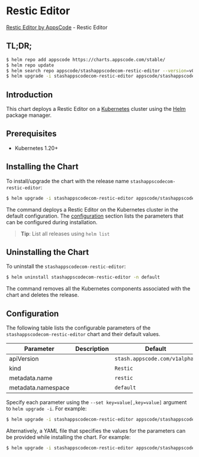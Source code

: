 # Restic Editor

[Restic Editor by AppsCode](https://appscode.com) - Restic Editor

## TL;DR;

```bash
$ helm repo add appscode https://charts.appscode.com/stable/
$ helm repo update
$ helm search repo appscode/stashappscodecom-restic-editor --version=v0.16.0
$ helm upgrade -i stashappscodecom-restic-editor appscode/stashappscodecom-restic-editor -n default --create-namespace --version=v0.16.0
```

## Introduction

This chart deploys a Restic Editor on a [Kubernetes](http://kubernetes.io) cluster using the [Helm](https://helm.sh) package manager.

## Prerequisites

- Kubernetes 1.20+

## Installing the Chart

To install/upgrade the chart with the release name `stashappscodecom-restic-editor`:

```bash
$ helm upgrade -i stashappscodecom-restic-editor appscode/stashappscodecom-restic-editor -n default --create-namespace --version=v0.16.0
```

The command deploys a Restic Editor on the Kubernetes cluster in the default configuration. The [configuration](#configuration) section lists the parameters that can be configured during installation.

> **Tip**: List all releases using `helm list`

## Uninstalling the Chart

To uninstall the `stashappscodecom-restic-editor`:

```bash
$ helm uninstall stashappscodecom-restic-editor -n default
```

The command removes all the Kubernetes components associated with the chart and deletes the release.

## Configuration

The following table lists the configurable parameters of the `stashappscodecom-restic-editor` chart and their default values.

|     Parameter      | Description |                 Default                  |
|--------------------|-------------|------------------------------------------|
| apiVersion         |             | <code>stash.appscode.com/v1alpha1</code> |
| kind               |             | <code>Restic</code>                      |
| metadata.name      |             | <code>restic</code>                      |
| metadata.namespace |             | <code>default</code>                     |


Specify each parameter using the `--set key=value[,key=value]` argument to `helm upgrade -i`. For example:

```bash
$ helm upgrade -i stashappscodecom-restic-editor appscode/stashappscodecom-restic-editor -n default --create-namespace --version=v0.16.0 --set apiVersion=stash.appscode.com/v1alpha1
```

Alternatively, a YAML file that specifies the values for the parameters can be provided while
installing the chart. For example:

```bash
$ helm upgrade -i stashappscodecom-restic-editor appscode/stashappscodecom-restic-editor -n default --create-namespace --version=v0.16.0 --values values.yaml
```
